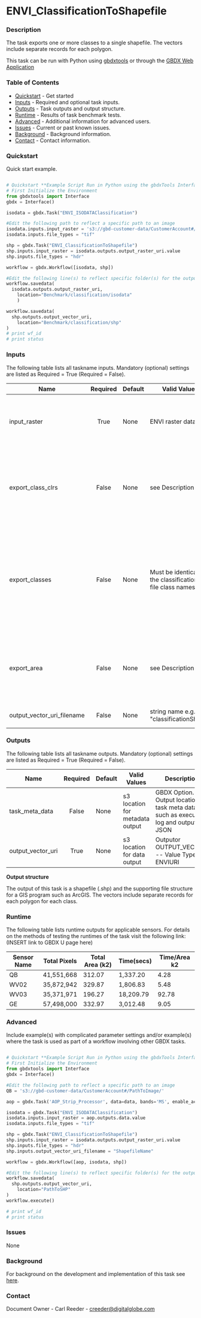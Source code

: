 # ENVI_ClassificationToShapefile

### Description
The task exports one or more classes to a single shapefile. The vectors include separate records for each polygon.

This task can be run with Python using [gbdxtools](https://github.com/DigitalGlobe/gbdxtools) or through the [GBDX Web Application](https://gbdx.geobigdata.io/materials/)

### Table of Contents
 * [Quickstart](#quickstart) - Get started
 * [Inputs](#inputs) - Required and optional task inputs.
 * [Outputs](#outputs) - Task outputs and output structure.
 * [Runtime](#runtime) - Results of task benchmark tests.
 * [Advanced](#advanced) - Additional information for advanced users.
 * [Issues](#issues) - Current or past known issues.
 * [Background](#background) - Background information.
 * [Contact](#contact) - Contact information.

### Quickstart
Quick start example.

```python

# Quickstart **Example Script Run in Python using the gbdxTools InterfaceExample producing a single band vegetation mask from a tif file.
# First Initialize the Environment
from gbdxtools import Interface
gbdx = Interface()

isodata = gbdx.Task("ENVI_ISODATAClassification")

#Edit the following path to reflect a specific path to an image
isodata.inputs.input_raster = 's3://gbd-customer-data/CustomerAccount#/PathToImage/'
isodata.inputs.file_types = "tif"

shp = gbdx.Task("ENVI_ClassificationToShapefile")
shp.inputs.input_raster = isodata.outputs.output_raster_uri.value
shp.inputs.file_types = "hdr"

workflow = gbdx.Workflow([isodata, shp])

#Edit the following line(s) to reflect specific folder(s) for the output file (example location provided)
workflow.savedata(
  isodata.outputs.output_raster_uri,
    location="Benchmark/classification/isodata"
    )

workflow.savedata(
  shp.outputs.output_vector_uri,
    location="Benchmark/classification/shp"
)
# print wf_id
# print status
```


### Inputs
The following table lists all taskname inputs.
Mandatory (optional) settings are listed as Required = True (Required = False).

  Name  |  Required  |  Default  |  Valid Values  |  Description  
--------|:----------:|-----------|----------------|---------------
input_raster|True|None| ENVI raster dataset|Specify a classification raster from which to generate a shapefile. -- Value Type: ENVIRASTER
export_class_clrs|False|None|see Description |Set this property to export CLASS_CLRS (class colors) as a shapefile attribute for each polygon. The options are true (default) or false. -- Value Type: BOOL
export_classes|False|None| Must be identical to the classification .hdr file class names|Specify a string array with class names to export to the shapefile. -- Value Type: STRING To edit names of the classes you may manually edit the names in the .hdr output, or use a software package to edit the attribute names.
export_area|False|None| see Description|Set this property to export AREA as a shapefile attribute for each polygon. The options are true (default) or false. -- Value Type: BOOL
output_vector_uri_filename|False|None| string name e.g. "classificationShape"|OUTPUT_VECTOR. -- Value Type: ENVIURI

### Outputs
The following table lists all taskname outputs.
Mandatory (optional) settings are listed as Required = True (Required = False).

  Name  |  Required  |  Default  |  Valid Values  |  Description  
--------|:----------:|-----------|----------------|---------------
task_meta_data|False|None|s3 location for metadata output |GBDX Option. Output location for task meta data such as execution log and output JSON
output_vector_uri|True|None| s3 location for data output |Outputor OUTPUT_VECTOR. -- Value Type: ENVIURI

**Output structure**

The output of this task is a shapefile (.shp) and the supporting file structure for a GIS program such as ArcGIS. The vectors include separate records for each polygon for each class.

### Runtime

The following table lists runtime outputs for applicable sensors.
For details on the methods of testing the runtimes of the task visit the following link:(INSERT link to GBDX U page here)

  Sensor Name  |  Total Pixels  |  Total Area (k2)  |  Time(secs)  |  Time/Area k2
--------|:----------:|-----------|----------------|---------------
QB | 41,551,668 | 312.07 | 1,337.20 | 4.28 |
WV02|35,872,942|329.87| 1,806.83 | 5.48|
WV03|35,371,971|196.27| 18,209.79|92.78|
GE| 57,498,000|332.97|3,012.48| 9.05|



### Advanced
Include example(s) with complicated parameter settings and/or example(s) where the task is used as part of a workflow involving other GBDX tasks.

```python

# Quickstart **Example Script Run in Python using the gbdxTools InterfaceExample producing a single band vegetation mask from a tif file.
# First Initialize the Environment
from gbdxtools import Interface
gbdx = Interface()

#Edit the following path to reflect a specific path to an image
QB = 's3://gbd-customer-data/CustomerAccount#/PathToImage/'

aop = gbdx.Task('AOP_Strip_Processor', data=data, bands='MS', enable_acomp=True, enable_pansharpen=False, enable_dra=False)

isodata = gbdx.Task("ENVI_ISODATAClassification")
isodata.inputs.input_raster = aop.outputs.data.value
isodata.inputs.file_types = "tif"

shp = gbdx.Task("ENVI_ClassificationToShapefile")
shp.inputs.input_raster = isodata.outputs.output_raster_uri.value
shp.inputs.file_types = "hdr"
shp.inputs.output_vector_uri_filename = "ShapefileName"

workflow = gbdx.Workflow([aop, isodata, shp])

#Edit the following line(s) to reflect specific folder(s) for the output file (example location provided)
workflow.savedata(
  shp.outputs.output_vector_uri,
    location="PathToSHP"
)
workflow.execute()

# print wf_id
# print status
```


### Issues
None

### Background
For background on the development and implementation of this task see [here](http://www.harrisgeospatial.com/docs/ENVIClassificationToShapefileTask.html).


### Contact
Document Owner - Carl Reeder - creeder@digitalglobe.com
